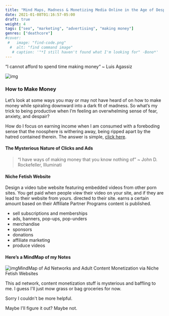 ```yaml
---
title: "Mind Maps, Madness & Monetizing Media Online in the Age of Despair"
date: 2021-01-08T01:16:57-05:00
draft: true
weight: 4
tags: ["seo", "marketing", "advertising", "making money"]
genres: ["deathcore"]
#cover:
 #   image: "find-code.png"
  #  alt: "find command image"
   # caption: '"*I still haven't found what I'm looking for" -Bono*'
---
```


“I cannot afford to spend time making money“  ~ Luis Agassiz

![img](https://cdn-images-1.medium.com/max/906/1*CpaTopSoMP07V5FJkg4ffQ.png) 


### How to Make Money 

Let’s look at some ways you may or may not have heard of on how to make money while spiraling downward into a dark fit of madness. So what’s my trick to being productive when I’m feeling an overwhelming sense of fear, anxiety, and despair? 

How do I focus on earning income when I am consumed with a foreboding sense that the noosphere is withering away, being ripped apart by the hatred contained therein. The answer is simple, [click here](https://davidclegg.dev).

#### The Mysterious Nature of Clicks and Ads

> “I have ways of making money that you know nothing of”  ~ John D. Rockefeller, Illuminati

#### Niche Fetish Website

Design a video tube website featuring embedded videos from other porn sites. You get paid when people view their video on your site, and if they are lead to their website from yours. directed to their site. earns a certain amount based on their Affiliate Partner Programs content is published.

- sell subscriptions and memberships
- ads, banners, pop-ups, pop-unders
- merchandise
- sponsors
- donations
- affiliate marketing
- produce videos

#### Here’s a MindMap of my Notes

![img](https://cdn-images-1.medium.com/max/906/1*E7ajhr3AJ9VJVPiuqL8lbQ.png)MindMap of Ad Networks and Adult Content Monetization via Niche Fetish Websites

This ad network, content monetization stuff is mysterious and baffling to me.
I guess I'll just mow grass or bag groceries for now.

Sorry I couldn't be more helpful.

Maybe I'll figure it out?
Maybe not.


